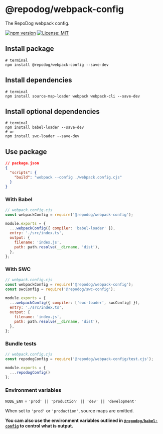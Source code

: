 # @repodog/webpack-config

The RepoDog webpack config.

[![npm version](https://badge.fury.io/js/%40repodog%2Fwebpack-config.svg)](https://badge.fury.io/js/%40repodog%2Fwebpack-config)
[![License: MIT](https://img.shields.io/badge/License-MIT-yellow.svg)](LICENSE)

## Install package

```shell
# terminal
npm install @repodog/webpack-config --save-dev
```

## Install dependencies

```shell
# terminal
npm install source-map-loader webpack webpack-cli --save-dev
```

## Install optional dependencies

```shell
# terminal
npm install babel-loader --save-dev
# or
npm install swc-loader --save-dev
```

## Use package

```json
// package.json
{
  "scripts": {
    "build": "webpack --config ./webpack.config.cjs"
  }
}
```

### With Babel

```javascript
// webpack.config.cjs
const webpackConfig = require('@repodog/webpack-config');

module.exports = {
  ...webpackConfig({ compiler: 'babel-loader' }),
  entry: './src/index.ts',
  output: {
    filename: 'index.js',
    path: path.resolve(__dirname, 'dist'),
  },
};
```

### With SWC

```javascript
// webpack.config.cjs
const webpackConfig = require('@repodog/webpack-config');
const swcConfig = require('@repodog/swc-config');

module.exports = {
  ...webpackConfig({ compiler: ['swc-loader', swcConfig] }),
  entry: './src/index.ts',
  output: {
    filename: 'index.js',
    path: path.resolve(__dirname, 'dist'),
  },
};
```

### Bundle tests

```javascript
// webpack.config.cjs
const repodogConfig = require('@repodog/webpack-config/test.cjs');

module.exports = {
  ...repodogConfig()
};
```

### Environment variables

`NODE_ENV` = `'prod' || 'production' || 'dev' || 'development'`

When set to `'prod'` or `'production'`, source maps are omitted.

**You cam also use the environment variables outlined in [`@repodog/babel-config`](../babel-config/README.md#environment-variables) to control what is output.**
